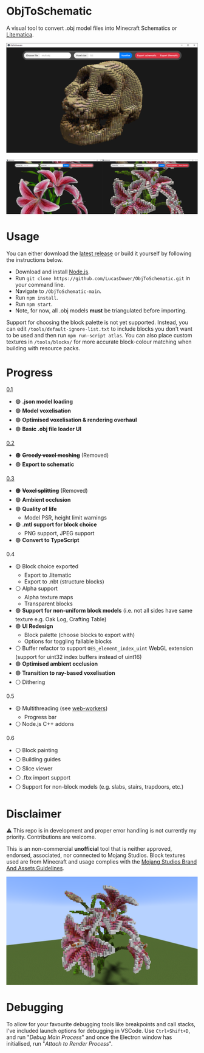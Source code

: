 # ObjToSchematic
A visual tool to convert .obj model files into Minecraft Schematics or [Litematica](https://www.curseforge.com/minecraft/mc-mods/litematica/files).

![Preview](/resources/preview3.png)

![Preview](/resources/preview2.jpg)

# Usage
You can either download the [latest release](https://github.com/LucasDower/ObjToSchematic/releases) or build it yourself by following the instructions below.

* Download and install [Node.js](https://nodejs.org/en/).
* Run `git clone https://github.com/LucasDower/ObjToSchematic.git` in your command line.
* Navigate to `/ObjToSchematic-main`.
* Run `npm install`.
* Run `npm start`.
* Note, for now, all .obj models **must** be triangulated before importing.

Support for choosing the block palette is not yet supported. Instead, you can edit `/tools/default-ignore-list.txt` to include blocks you don't want to be used and then run `npm run-script atlas`. You can also place custom textures in `/tools/blocks/` for more accurate block-colour matching when building with resource packs.

# Progress
[0.1](https://github.com/LucasDower/ObjToSchematic/releases/tag/v0.1-alpha)
* 🟢 **.json model loading**
* 🟢 **Model voxelisation**
* 🟢 **Optimised voxelisation & rendering overhaul**
* 🟢 **Basic .obj file loader UI**

[0.2](https://github.com/LucasDower/ObjToSchematic/releases/tag/v0.2-alpha)
* 🟠 <s>**Greedy voxel meshing**</s> (Removed)
* 🟢 **Export to schematic**

[0.3](https://github.com/LucasDower/ObjToSchematic/releases/tag/v0.3-alpha)
* 🟠 <s>**Voxel splitting**</s> (Removed)
* 🟢 **Ambient occlusion**
* 🟢 **Quality of life**
  * Model PSR, height limit warnings
* 🟢 **.mtl support for block choice**
  * PNG support, JPEG support
* 🟢 **Convert to TypeScript**

0.4
* 🟡 Block choice exported
  * Export to .litematic
  * Export to .nbt (structure blocks)
* ⚪ Alpha support
  * Alpha texture maps
  * Transparent blocks
* 🟢 **Support for non-uniform block models** (i.e. not all sides have same texture e.g. Oak Log, Crafting Table)
* 🟢 **UI Redesign**
  * Block palette (choose blocks to export with)
  * Options for toggling fallable blocks
* ⚪ Buffer refactor to support `OES_element_index_uint` WebGL extension (support for uint32 index buffers instead of uint16)
* 🟢 **Optimised ambient occlusion**
* 🟢 **Transition to ray-based voxelisation**
* ⚪ Dithering

0.5
* 🟡 Multithreading (see [web-workers](https://github.com/LucasDower/ObjToSchematic/tree/web-workers))
  * Progress bar
* ⚪ Node.js C++ addons

0.6
* ⚪ Block painting
* ⚪ Building guides
* ⚪ Slice viewer
* ⚪ .fbx import support
* ⚪ Support for non-block models (e.g. slabs, stairs, trapdoors, etc.)

# Disclaimer
:warning: This repo is in development and proper error handling is not currently my priority. Contributions are welcome.

This is an non-commercial **unofficial** tool that is neither approved, endorsed, associated, nor connected to Mojang Studios. Block textures used are from Minecraft and usage complies with the [Mojang Studios Brand And Assets Guidelines](https://account.mojang.com/terms#brand).

![MinecraftPreview](/resources/minecraft.png)

# Debugging
To allow for your favourite debugging tools like breakpoints and call stacks, I've included launch options for debugging in VSCode. Use `Ctrl+Shift+D`, and run "*Debug Main Process*" and once the Electron window has initialised, run "*Attach to Render Process*".

